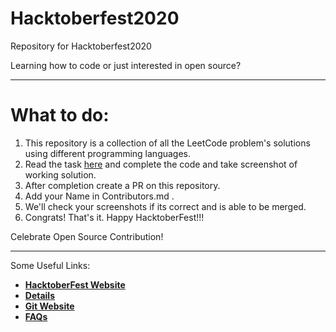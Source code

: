 # Hacktoberfest2020
Repository for Hacktoberfest2020

Learning how to code or just interested in open source?

-----------------------------------------------------------------------------

What to do:
==============

1. This repository is a collection of all the LeetCode problem's solutions using different programming languages.
2. Read the task [here](https://leetcode.com/problemset/all/) and complete the code and take screenshot of working solution.
3. After completion create a PR on this repository.
4. Add your Name in Contributors.md .
5. We'll check your screenshots if its correct and is able to be merged.
6. Congrats! That's it. Happy HacktoberFest!!!

Celebrate Open Source Contribution!

-----------------------------------------------------------------------------

Some Useful Links:

* [**HacktoberFest Website**](https://hacktoberfest.digitalocean.com)
* [**Details**](https://hacktoberfest.digitalocean.com/details)
* [**Git Website**](https://git-scm.com/)
* [**FAQs**](https://hacktoberfest.digitalocean.com/faq)
